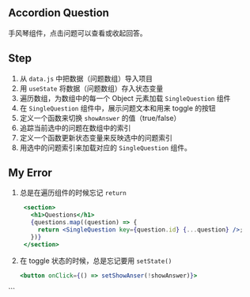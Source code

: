 ## Accordion Question

手风琴组件，点击问题可以查看或收起回答。

## Step

1. 从 `data.js` 中把数据（问题数组）导入项目
2. 用 `useState` 将数据（问题数组）存入状态变量
3. 遍历数组，为数组中的每一个 Object 元素加载 `SingleQuestion` 组件
4. 在  `SingleQuestion` 组件中，展示问题文本和用来 toggle 的按钮
5. 定义一个函数来切换 `showAnswer` 的值（true/false）
6. 追踪当前选中的问题在数组中的索引
7. 定义一个函数更新状态变量来反映选中的问题索引
8. 用选中的问题索引来加载对应的 `SingleQuestion` 组件。

## My Error

1. 总是在遍历组件的时候忘记 `return`
   ```jsx
    <section>
      <h1>Questions</h1>
      {questions.map((question) => {
        return <SingleQuestion key={question.id} {...question} />;
      })}
    </section>
   ```
2. 在 toggle 状态的时候，总是忘记要用 `setState()` 
   ```jsx
   <button onClick={() => setShowAnser(!showAnswer)}>
  </button>
   ```